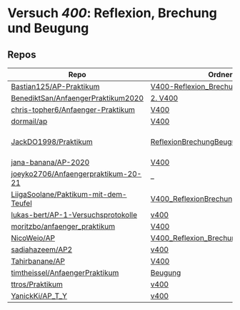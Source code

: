 # Versuch *400*: Reflexion, Brechung und Beugung

## Repos

|                                        Repo                                        |                                                             Ordner                                                             |                                                                                                                                                              PDFs                                                                                                                                                              |
|------------------------------------------------------------------------------------|--------------------------------------------------------------------------------------------------------------------------------|--------------------------------------------------------------------------------------------------------------------------------------------------------------------------------------------------------------------------------------------------------------------------------------------------------------------------------|
|[Bastian125/AP-Praktikum](../repo/Bastian125/AP-Praktikum)                          |[V400-Reflexion_Brechung_Beugung](https://github.com/Bastian125/AP-Praktikum/tree/master/V400-Reflexion_Brechung_Beugung)       |–                                                                                                                                                                                                                                                                                                                               |
|[BenediktSan/AnfaengerPraktikum2020](../repo/BenediktSan/AnfaengerPraktikum2020)    |[2. V400](https://github.com/BenediktSan/AnfaengerPraktikum2020/tree/main/Versuche%20Semester%20IV/2.%20V400)                   |[V400.pdf](https://docs.google.com/viewer?url=https://raw.githubusercontent.com/BenediktSan/AnfaengerPraktikum2020/main/Versuche%20Semester%20IV/2.%20V400/V400.pdf)                                                                                                                                                            |
|[chris-topher6/Anfaenger-Praktikum](../repo/chris-topher6/Anfaenger-Praktikum)      |[V400](https://github.com/chris-topher6/Anfaenger-Praktikum/tree/master/V400)                                                   |–                                                                                                                                                                                                                                                                                                                               |
|[dormail/ap](../repo/dormail/ap)                                                    |[V400](https://github.com/dormail/ap/tree/main/V400)                                                                            |[main.pdf](https://docs.google.com/viewer?url=https://raw.githubusercontent.com/NicoWeio/awesome-ap-pdfs/main/dormail%E2%88%95ap/400/main.pdf) \*                                                                                                                                                                               |
|[JackDO1998/Praktikum](../repo/JackDO1998/Praktikum)                                |[ReflexionBrechungBeugung](https://github.com/JackDO1998/Praktikum/tree/main/ReflexionBrechungBeugung)                          |[main-zusammengefügt.pdf](https://docs.google.com/viewer?url=https://raw.githubusercontent.com/JackDO1998/Praktikum/main/ReflexionBrechungBeugung/main-zusammengef%C3%BCgt.pdf)<br/>[main.pdf](https://docs.google.com/viewer?url=https://raw.githubusercontent.com/JackDO1998/Praktikum/main/ReflexionBrechungBeugung/main.pdf)|
|[jana-banana/AP-2020](../repo/jana-banana/AP-2020)                                  |[V400](https://github.com/jana-banana/AP-2020/tree/main/we%20did%20that/V400)                                                   |[main.pdf](https://docs.google.com/viewer?url=https://raw.githubusercontent.com/NicoWeio/awesome-ap-pdfs/main/jana-banana%E2%88%95AP-2020/400/main.pdf) \*                                                                                                                                                                      |
|[joeyko2706/Anfaengerpraktikum-20-21](../repo/joeyko2706/Anfaengerpraktikum-20-21)  |–                                                                                                                               |[v400.pdf](https://docs.google.com/viewer?url=https://raw.githubusercontent.com/joeyko2706/Anfaengerpraktikum-20-21/main/Protokolle/v400.pdf)                                                                                                                                                                                   |
|[LiigaSoolane/Paktikum-mit-dem-Teufel](../repo/LiigaSoolane/Paktikum-mit-dem-Teufel)|[V400_ReflexionBrechungBeugung](https://github.com/LiigaSoolane/Paktikum-mit-dem-Teufel/tree/main/V400_ReflexionBrechungBeugung)|–                                                                                                                                                                                                                                                                                                                               |
|[lukas-bert/AP-1-Versuchsprotokolle](../repo/lukas-bert/AP-1-Versuchsprotokolle)    |[v400](https://github.com/lukas-bert/AP-1-Versuchsprotokolle/tree/main/v400)                                                    |–                                                                                                                                                                                                                                                                                                                               |
|[moritzbo/anfaenger_praktikum](../repo/moritzbo/anfaenger_praktikum)                |[V400](https://github.com/moritzbo/anfaenger_praktikum/tree/main/V400)                                                          |–                                                                                                                                                                                                                                                                                                                               |
|[NicoWeio/AP](../repo/NicoWeio/AP)                                                  |[V400_Reflexion_Brechung_und_Beugung](https://github.com/NicoWeio/AP/tree/gh-pages/V400_Reflexion_Brechung_und_Beugung)         |[main.pdf](https://docs.google.com/viewer?url=https://raw.githubusercontent.com/NicoWeio/AP/gh-pages/V400_Reflexion_Brechung_und_Beugung/build/main.pdf)                                                                                                                                                                        |
|[sadiahazeem/AP2](../repo/sadiahazeem/AP2)                                          |[v400](https://github.com/sadiahazeem/AP2/tree/main/Optik/latex-template/v400)                                                  |–                                                                                                                                                                                                                                                                                                                               |
|[Tahirbanane/AP](../repo/Tahirbanane/AP)                                            |[V400](https://github.com/Tahirbanane/AP/tree/main/V400)                                                                        |[main.pdf](https://docs.google.com/viewer?url=https://raw.githubusercontent.com/NicoWeio/awesome-ap-pdfs/main/Tahirbanane%E2%88%95AP/400/main.pdf) \*                                                                                                                                                                           |
|[timtheissel/AnfaengerPraktikum](../repo/timtheissel/AnfaengerPraktikum)            |[Beugung](https://github.com/timtheissel/AnfaengerPraktikum/tree/main/Beugung)                                                  |[V400.pdf](https://docs.google.com/viewer?url=https://raw.githubusercontent.com/timtheissel/AnfaengerPraktikum/main/Beugung/V400.pdf)                                                                                                                                                                                           |
|[ttros/Praktikum](../repo/ttros/Praktikum)                                          |[v400](https://github.com/ttros/Praktikum/tree/main/Protokolle/v400)                                                            |–                                                                                                                                                                                                                                                                                                                               |
|[YanickKi/AP_T_Y](../repo/YanickKi/AP_T_Y)                                          |[v400](https://github.com/YanickKi/AP_T_Y/tree/main/v400)                                                                       |–                                                                                                                                                                                                                                                                                                                               |
